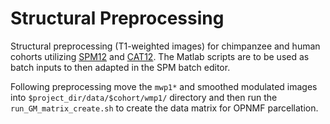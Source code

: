 # Structural Preprocessing

Structural preprocessing (T1-weighted images) for chimpanzee and human cohorts utilizing [SPM12](https://www.fil.ion.ucl.ac.uk/spm/software/spm12/) and [CAT12](http://www.neuro.uni-jena.de/cat/). The Matlab scripts are to be used as batch inputs to then adapted in the SPM batch editor. 

Following preprocessing move the ```mwp1*``` and smoothed modulated images into ```$project_dir/data/$cohort/wmp1/``` directory and then run the ```run_GM_matrix_create.sh``` to create the data matrix for OPNMF parcellation.

